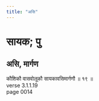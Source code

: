 ```yaml
---
title: "असि"
---
```


# सायक; पु
## असि, मार्गण
कौशिकौ वासवोलूकौ सायकावसिमार्गणौ ॥ १९ ॥<br />verse 3.1.1.19<br />page 0014

